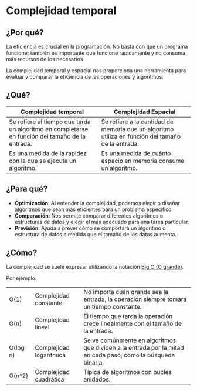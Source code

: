 # Complejidad temporal

## ¿Por qué?

La eficiencia es crucial en la programación. No basta con que un programa funcione; también es importante que funcione rápidamente y no consuma más recursos de los necesarios.

La complejidad temporal y espacial nos proporciona una herramienta para evaluar y comparar la eficiencia de las operaciones y algoritmos.

## ¿Qué?

|Complejidad temporal|Complejidad Espacial|
|-|-|
Se refiere al tiempo que tarda un algoritmo en completarse en función del tamaño de la entrada.|Se refiere a la cantidad de memoria que un algoritmo utiliza en función del tamaño de la entrada.
Es una medida de la rapidez con la que se ejecuta un algoritmo.|Es una medida de cuánto espacio en memoria consume un algoritmo.

## ¿Para qué?

- **Optimización**: Al entender la complejidad, podemos elegir o diseñar algoritmos que sean más eficientes para un problema específico.
- **Comparación**: Nos permite comparar diferentes algoritmos o estructuras de datos y elegir el más adecuado para una tarea particular.
- **Previsión**: Ayuda a prever cómo se comportará un algoritmo o estructura de datos a medida que el tamaño de los datos aumenta.

## ¿Cómo?

La complejidad se suele expresar utilizando la notación [Big O (O grande)](bigO.md). 

Por ejemplo:

||||
|-|-|-|
O(1)|Complejidad constante|No importa cuán grande sea la entrada, la operación siempre tomará un tiempo constante.
O(n)|Complejidad lineal|El tiempo que tarda la operación crece linealmente con el tamaño de la entrada.
O(log n)|Complejidad logarítmica|Se ve comúnmente en algoritmos que dividen a la entrada por la mitad en cada paso, como la búsqueda binaria.
O(n^2)|Complejidad cuadrática|Típica de algoritmos con bucles anidados.